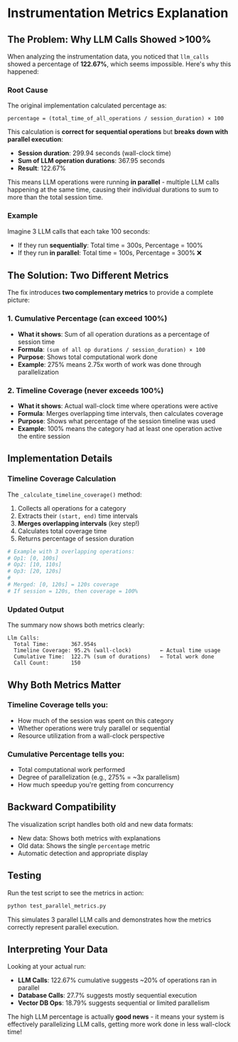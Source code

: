 # Instrumentation Metrics Explanation

## The Problem: Why LLM Calls Showed >100%

When analyzing the instrumentation data, you noticed that `llm_calls` showed a percentage of **122.67%**, which seems impossible. Here's why this happened:

### Root Cause

The original implementation calculated percentage as:
```
percentage = (total_time_of_all_operations / session_duration) × 100
```

This calculation is **correct for sequential operations** but **breaks down with parallel execution**:

- **Session duration**: 299.94 seconds (wall-clock time)
- **Sum of LLM operation durations**: 367.95 seconds
- **Result**: 122.67%

This means LLM operations were running **in parallel** - multiple LLM calls happening at the same time, causing their individual durations to sum to more than the total session time.

### Example

Imagine 3 LLM calls that each take 100 seconds:
- If they run **sequentially**: Total time = 300s, Percentage = 100%
- If they run **in parallel**: Total time = 100s, Percentage = 300% ❌

## The Solution: Two Different Metrics

The fix introduces **two complementary metrics** to provide a complete picture:

### 1. **Cumulative Percentage** (can exceed 100%)
- **What it shows**: Sum of all operation durations as a percentage of session time
- **Formula**: `(sum of all op durations / session_duration) × 100`
- **Purpose**: Shows total computational work done
- **Example**: 275% means 2.75x worth of work was done through parallelization

### 2. **Timeline Coverage** (never exceeds 100%)
- **What it shows**: Actual wall-clock time where operations were active
- **Formula**: Merges overlapping time intervals, then calculates coverage
- **Purpose**: Shows what percentage of the session timeline was used
- **Example**: 100% means the category had at least one operation active the entire session

## Implementation Details

### Timeline Coverage Calculation

The `_calculate_timeline_coverage()` method:

1. Collects all operations for a category
2. Extracts their `(start, end)` time intervals
3. **Merges overlapping intervals** (key step!)
4. Calculates total coverage time
5. Returns percentage of session duration

```python
# Example with 3 overlapping operations:
# Op1: [0, 100s]
# Op2: [10, 110s]  
# Op3: [20, 120s]
# 
# Merged: [0, 120s] = 120s coverage
# If session = 120s, then coverage = 100%
```

### Updated Output

The summary now shows both metrics clearly:

```
Llm Calls:
  Total Time:       367.954s
  Timeline Coverage: 95.2% (wall-clock)         ← Actual time usage
  Cumulative Time:  122.7% (sum of durations)   ← Total work done
  Call Count:       150
```

## Why Both Metrics Matter

### Timeline Coverage tells you:
- How much of the session was spent on this category
- Whether operations were truly parallel or sequential
- Resource utilization from a wall-clock perspective

### Cumulative Percentage tells you:
- Total computational work performed
- Degree of parallelization (e.g., 275% = ~3x parallelism)
- How much speedup you're getting from concurrency

## Backward Compatibility

The visualization script handles both old and new data formats:
- New data: Shows both metrics with explanations
- Old data: Shows the single `percentage` metric
- Automatic detection and appropriate display

## Testing

Run the test script to see the metrics in action:

```bash
python test_parallel_metrics.py
```

This simulates 3 parallel LLM calls and demonstrates how the metrics correctly represent parallel execution.

## Interpreting Your Data

Looking at your actual run:
- **LLM Calls**: 122.67% cumulative suggests ~20% of operations ran in parallel
- **Database Calls**: 27.7% suggests mostly sequential execution
- **Vector DB Ops**: 18.79% suggests sequential or limited parallelism

The high LLM percentage is actually **good news** - it means your system is effectively parallelizing LLM calls, getting more work done in less wall-clock time!
